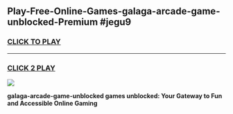 
## Play-Free-Online-Games-galaga-arcade-game-unblocked-Premium #jegu9
<h3>
<a href="https://premium.freeplayer.one?title=galaga-arcade-game-unblocked&ref=8M">CLICK TO PLAY</a></h3>
<hr>

<h3>
<a href="https://premium.freeplayer.one?title=galaga-arcade-game-unblocked&ref=8M">CLICK 2 PLAY</a>
  
</h3>

<a href="https://premium.freeplayer.one?title=galaga-arcade-game-unblocked&ref=8M"><img src="https://clearcache.store/games.png"></a>


**galaga-arcade-game-unblocked games unblocked: Your Gateway to Fun and Accessible Online Gaming**
